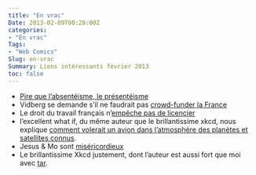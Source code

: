 ```yaml
---
title: "En vrac"
Date: 2013-02-09T00:20:00Z
categories: 
- "En vrac"
Tags: 
- "Web Comics"
Slug: en-vrac
Summary: Liens intéressants février 2013
toc: false
---
```




* <a href="http://voila-le-travail.fr/2013/01/20/pire-que-l’absenteisme-le-presenteisme-des-salaries-malades/">Pire que l’absentéisme, le présentéisme</a>
* Vidberg se demande s’il ne faudrait pas <a href="http://vidberg.blog.lemonde.fr/2013/02/07/la-mode-est-au-financement-participatif/">crowd-funder la France</a>
* Le droit du travail français n’<a href="http://voila-le-travail.fr/2013/01/12/8721/">empêche pas de licencier</a>
* l’excellent what if, du même auteur que le brillantissime xkcd, nous explique <a href="http://what-if.xkcd.com/30/">comment volerait un avion dans l’atmosphère des planètes et satellites connus</a>.
* Jesus &amp; Mo sont <a href="http://www.jesusandmo.net/2013/01/30/agony/">miséricordieux</a>
* Le brillantissime Xkcd justement, dont l’auteur est aussi fort que moi avec <a href="http://xkcd.com/1168/">tar</a>.
